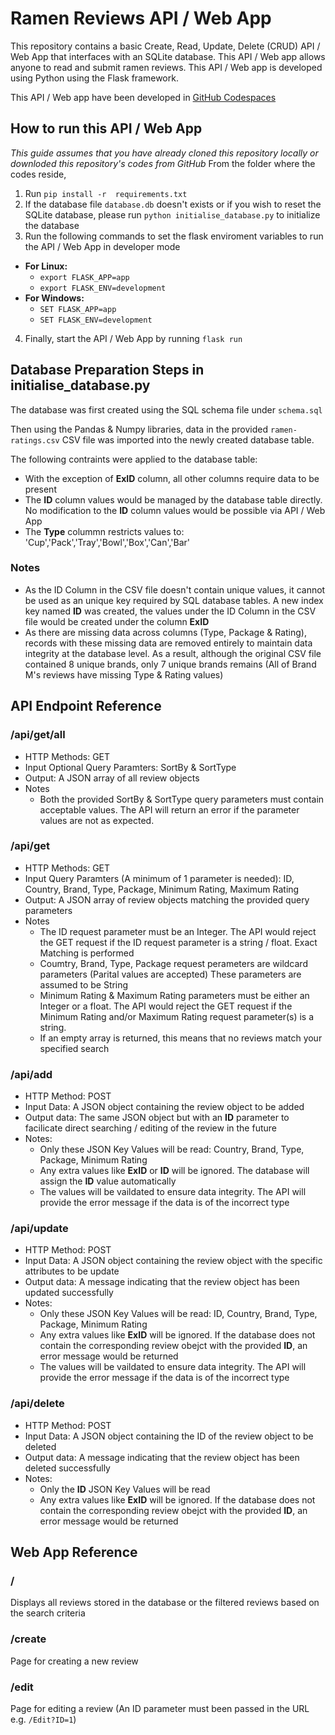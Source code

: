 # Ramen Reviews API / Web App
This repository contains a basic Create, Read, Update, Delete (CRUD) API / Web App that interfaces with an SQLite database. This API / Web app allows anyone to read and submit ramen reviews. This API / Web app is developed using Python using the Flask framework.

This API / Web app have been developed in [GitHub Codespaces](https://github.com/features/codespaces)
## How to run this API / Web App
*This guide assumes that you have already cloned this repository locally or downloded this repository's codes from GitHub*
From the folder where the codes reside,
1. Run `pip install -r  requirements.txt`
2. If the database file `database.db` doesn't exists  or if you wish to reset the SQLite database, please run `python initialise_database.py` to initialize the database
3. Run the following commands to set the flask enviroment variables to run the API / Web App in developer mode
  - **For Linux:**
    - `export FLASK_APP=app`
    - `export FLASK_ENV=development`
  - **For Windows:**
    - `SET FLASK_APP=app`
    - `SET FLASK_ENV=development`
4. Finally, start the API / Web App by running `flask run`
## Database Preparation Steps in initialise_database.py
The database was first created using the SQL schema file under `schema.sql`

Then using the Pandas & Numpy libraries, data in the provided `ramen-ratings.csv` CSV file was imported into the newly created database table.

The following contraints were applied to the database table:
- With the exception of **ExID** column, all other columns require data to be present
- The **ID** column values would be managed by the database table directly. No modification to the **ID** column values would be possible via API / Web App
- The **Type** colummn restricts values to: 'Cup','Pack','Tray','Bowl','Box','Can','Bar'

### Notes
- As the ID Column in the CSV file doesn't contain unique values, it cannot be used as an unique key required by SQL database tables. A new index key named **ID** was created, the values under the ID Column in the CSV file would be created under the column **ExID**
- As there are missing data across columns (Type, Package & Rating), records with these missing data are removed entirely to maintain data integrity at the database level. As a result, although the original CSV file contained 8 unique brands, only 7 unique brands remains (All of Brand M's reviews have missing Type & Rating values)
## API Endpoint Reference
### /api/get/all
- HTTP Methods: GET
- Input Optional Query Paramters: SortBy & SortType
- Output: A JSON array of all review objects
- Notes
  - Both the provided SortBy & SortType query parameters must contain acceptable values. The API will return an error if the parameter values are not as expected.
### /api/get
- HTTP Methods: GET
- Input Query Paramters (A minimum of 1 parameter is needed): ID, Country, Brand, Type, Package, Minimum Rating, Maximum Rating
- Output: A JSON array of review objects matching the provided query parameters
- Notes
    - The ID request parameter must be an Integer. The API would reject the GET request if the ID request parameter is a string / float. Exact Matching is performed
    - Coumtry, Brand, Type, Package request perameters are wildcard parameters (Parital values are accepted) These parameters are assumed to be String
    - Minimum Rating & Maximum Rating parameters must be either an Integer or a float. The API would reject the GET request if the Minimum Rating and/or Maximum Rating request parameter(s) is a string.
    - If an empty array is returned, this means that no reviews match your specified search
### /api/add
  - HTTP Method: POST
  - Input Data: A JSON object containing the review object to be added
  - Output data: The same JSON object but with an **ID** parameter to facilicate direct searching / editing of the review in the future
  - Notes:
    - Only these JSON Key Values will be read: Country, Brand, Type, Package, Minimum Rating
    - Any extra values like **ExID** or **ID** will be ignored. The database will assign the **ID** value automatically
    - The values will be vaildated to ensure data integrity. The API will provide the error message if the data is of the incorrect type
### /api/update
  - HTTP Method: POST
  - Input Data: A JSON object containing the review object with the specific attributes to be update
  - Output data: A message indicating that the review object has been updated successfully
  - Notes:
    - Only these JSON Key Values will be read: ID, Country, Brand, Type, Package, Minimum Rating
    - Any extra values like **ExID** will be ignored. If the database does not contain the corresponding review obejct with the provided **ID**, an error message would be returned
    - The values will be vaildated to ensure data integrity. The API will provide the error message if the data is of the incorrect type
### /api/delete
  - HTTP Method: POST
  - Input Data: A JSON object containing the ID of the review object to be deleted
  - Output data: A message indicating that the review object has been deleted successfully
  - Notes:
    - Only the **ID** JSON Key Values will be read
    - Any extra values like **ExID** will be ignored. If the database does not contain the corresponding review obejct with the provided **ID**, an error message would be returned
## Web App Reference
### /
Displays all reviews stored in the database or the filtered reviews based on the search criteria
### /create
Page for creating a new review
### /edit
Page for editing a review (An ID parameter must been passed in the URL e.g. `/Edit?ID=1`)